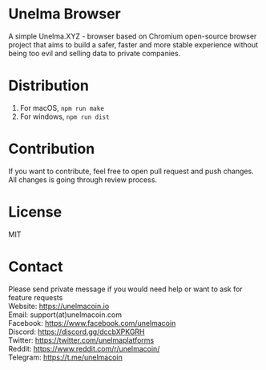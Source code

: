 # Unelma Browser

A simple Unelma.XYZ - browser based on Chromium open-source browser project that aims to build a safer, faster and more stable experience without being too evil and selling data to private companies.

# Distribution

1. For macOS, `npm run make`
2. For windows, `npm run dist`

# Contribution

If you want to contribute, feel free to open pull request and push changes. All changes is going through review process. 

# License
MIT

# Contact
Please send private message if you would need help or want to ask for feature requests
<br>Website: https://unelmacoin.io
<br>Email: support(at)unelmacoin.com 
<br>Facebook: https://www.facebook.com/unelmacoin
<br>Discord: https://discord.gg/dccbXPKGRH
<br>Twitter: https://twitter.com/unelmaplatforms
<br>Reddit: https://www.reddit.com/r/unelmacoin/
<br>Telegram: https://t.me/unelmacoin
